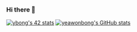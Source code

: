 ### Hi there 👋
[![ybong's 42 stats](https://badge42.herokuapp.com/api/stats/ybong?privacyName=true)](https://github.com/JaeSeoKim/badge42)
[![yeawonbong's GitHub stats](https://github-readme-stats.vercel.app/api?username=yeawonbong)](https://github.com/anuraghazra/github-readme-stats)

<!--
**yeawonbong/yeawonbong** is a ✨ _special_ ✨ repository because its `README.md` (this file) appears on your GitHub profile.

Here are some ideas to get you started:

- 🔭 I’m currently working on ...
- 🌱 I’m currently learning ...
- 👯 I’m looking to collaborate on ...
- 🤔 I’m looking for help with ...
- 💬 Ask me about ...
- 📫 How to reach me: ...
- 😄 Pronouns: ...
- ⚡ Fun fact: ...
-->
